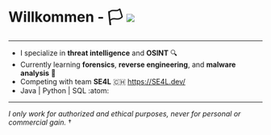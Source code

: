 # Willkommen   -   :white_flag:                        ![](https://komarev.com/ghpvc/?username=yuxulu)
________________________________________________________________________________

- I specialize in **threat intelligence** and **OSINT** :mag:
- Currently learning **forensics**, **reverse engineering**, and **malware analysis** :open_book:
- Competing with team **SE4L** :switzerland: https://SE4L.dev/
- Java | Python | SQL :atom:

________________________________________________________________________________
*I only work for authorized and ethical purposes, never for personal or commercial gain.* †

